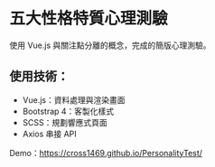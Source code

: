 # 五大性格特質心理測驗
使用 Vue.js 與關注點分離的概念，完成的簡版心理測驗。

## 使用技術：
* Vue.js：資料處理與渲染畫面
* Bootstrap 4：客製化樣式
* SCSS：規劃響應式頁面
* Axios 串接 API

Demo：https://cross1469.github.io/PersonalityTest/